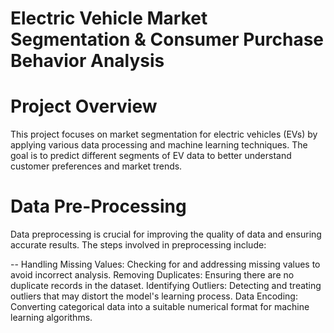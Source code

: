 # Electric Vehicle Market Segmentation & Consumer Purchase Behavior Analysis

# Project Overview
This project focuses on market segmentation for electric vehicles (EVs) by applying various data processing and machine learning techniques. The goal is to predict different segments of EV data to better understand customer preferences and market trends.

# Data Pre-Processing

Data preprocessing is crucial for improving the quality of data and ensuring accurate results. The steps involved in preprocessing include:

-- Handling Missing Values: Checking for and addressing missing values to avoid incorrect analysis.
Removing Duplicates: Ensuring there are no duplicate records in the dataset.
Identifying Outliers: Detecting and treating outliers that may distort the model's learning process.
Data Encoding: Converting categorical data into a suitable numerical format for machine learning algorithms.
